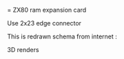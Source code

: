 = ZX80 ram expansion card

Use 2x23 edge connector

This is redrawn schema from internet :

[](images/zx80_ram_expansion.jpg)


3D renders

[](images/back.png)

[](images/front.png)

